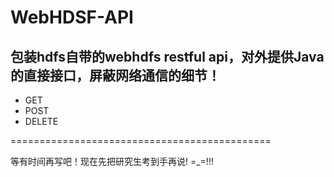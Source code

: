 # WebHDSF-API  

## 包装hdfs自带的webhdfs restful api，对外提供Java的直接接口，屏蔽网络通信的细节！ 

* GET 
* POST
* DELETE



=============================================

 等有时间再写吧！现在先把研究生考到手再说! =_=!!!

